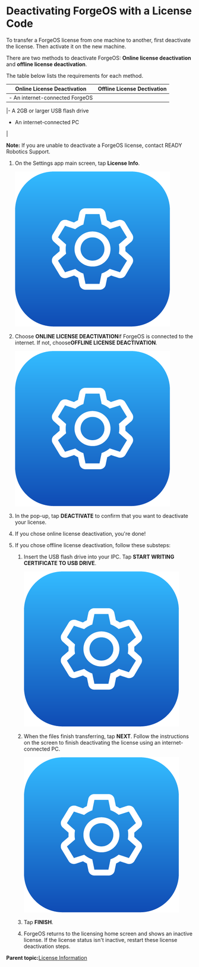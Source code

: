 # Deactivating ForgeOS with a License Code

To transfer a ForgeOS license from one machine to another, first deactivate the license. Then activate it on the new machine.

There are two methods to deactivate ForgeOS: **Online license deactivation** and **offline license deactivation**.

The table below lists the requirements for each method.

|Online License Deactivation|Offline License Dectivation|
|---------------------------|---------------------------|
|-   An internet-connected ForgeOS

|-   A 2GB or larger USB flash drive
-   An internet-connected PC


|

**Note:** If you are unable to deactivate a ForgeOS license, contact READY Robotics Support.

1.  On the Settings app main screen, tap **License Info**.

    ![](../Images/Settings/Settings-Icon.png)

2.  Choose **ONLINE LICENSE DEACTIVATION**if ForgeOS is connected to the internet. If not, choose**OFFLINE LICENSE DEACTIVATION**.

    ![](../Images/Settings/Settings-Icon.png)

3.  In the pop-up, tap **DEACTIVATE** to confirm that you want to deactivate your license.

4.  If you chose online license deactivation, you're done!

5.  If you chose offline license deactivation, follow these substeps:

    1.  Insert the USB flash drive into your IPC. Tap **START WRITING CERTIFICATE TO USB DRIVE**.

        ![](../Images/Settings/Settings-Icon.png)

    2.  When the files finish transferring, tap **NEXT**. Follow the instructions on the screen to finish deactivating the license using an internet-connected PC.

        ![](../Images/Settings/Settings-Icon.png)

    3.  Tap **FINISH**.

    4.  ForgeOS returns to the licensing home screen and shows an inactive license. If the license status isn't inactive, restart these license deactivation steps.


**Parent topic:**[License Information](../Settings/LicenseInfo.md)

